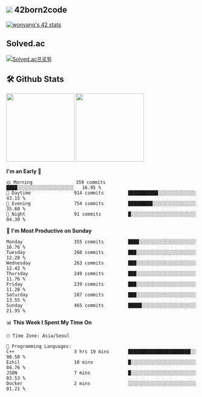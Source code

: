 
## <img src="https://img.shields.io/badge/-000000?style=flat&logo=42&logoColor=white"> 42born2code
[![wonyang's 42 stats](https://badge42.vercel.app/api/v2/cl5nhe5b6007809kydha7ht42/stats?cursusId=21&coalitionId=88)](https://profile.intra.42.fr/users/wonyang)

## Solved.ac
[![Solved.ac프로필](http://mazassumnida.wtf/api/v2/generate_badge?boj=bennyws)](https://solved.ac/bennyws)

## 🛠️ Github Stats
<p>
  <img height="180em" src="https://github-readme-stats-veggie-garden.vercel.app/api?username=gemstoneyang&show_icons=true&include_all_commits=true&bg_color=30,e96443,904e95&title_color=fff&text_color=fff">
  <img height="180em" src="https://github-readme-stats-veggie-garden.vercel.app/api/top-langs/?username=gemstoneyang&layout=compact&bg_color=30,e96443,904e95&title_color=fff&text_color=fff">
</p>

<!--START_SECTION:waka-->
**I'm an Early 🐤** 

```text
🌞 Morning                359 commits         ████░░░░░░░░░░░░░░░░░░░░░   16.95 % 
🌆 Daytime                914 commits         ███████████░░░░░░░░░░░░░░   43.15 % 
🌃 Evening                754 commits         █████████░░░░░░░░░░░░░░░░   35.60 % 
🌙 Night                  91 commits          █░░░░░░░░░░░░░░░░░░░░░░░░   04.30 % 
```
📅 **I'm Most Productive on Sunday** 

```text
Monday                   355 commits         ████░░░░░░░░░░░░░░░░░░░░░   16.76 % 
Tuesday                  260 commits         ███░░░░░░░░░░░░░░░░░░░░░░   12.28 % 
Wednesday                263 commits         ███░░░░░░░░░░░░░░░░░░░░░░   12.42 % 
Thursday                 249 commits         ███░░░░░░░░░░░░░░░░░░░░░░   11.76 % 
Friday                   239 commits         ███░░░░░░░░░░░░░░░░░░░░░░   11.28 % 
Saturday                 287 commits         ███░░░░░░░░░░░░░░░░░░░░░░   13.55 % 
Sunday                   465 commits         █████░░░░░░░░░░░░░░░░░░░░   21.95 % 
```


📊 **This Week I Spent My Time On** 

```text
🕑︎ Time Zone: Asia/Seoul

💬 Programming Languages: 
C++                      3 hrs 19 mins       ███████████████████████░░   90.50 % 
Ezhil                    10 mins             █░░░░░░░░░░░░░░░░░░░░░░░░   04.76 % 
JSON                     7 mins              █░░░░░░░░░░░░░░░░░░░░░░░░   03.53 % 
Docker                   2 mins              ░░░░░░░░░░░░░░░░░░░░░░░░░   01.21 % 
```


<!--END_SECTION:waka-->
